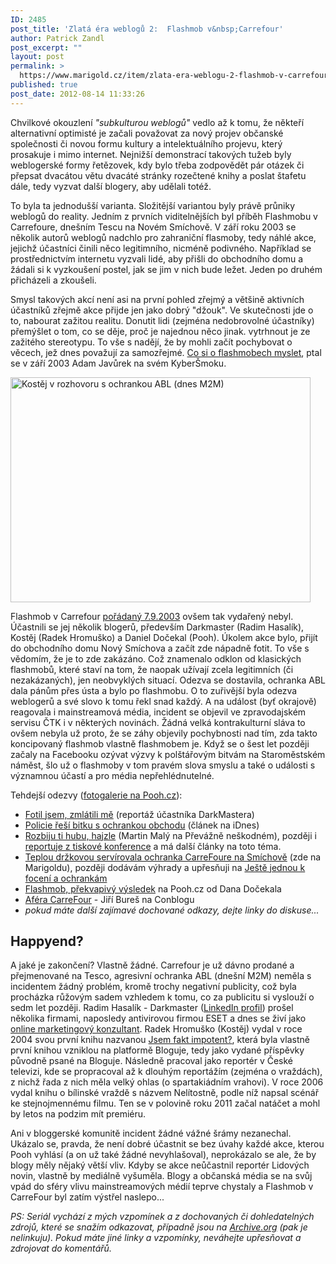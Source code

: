 ```yaml
---
ID: 2485
post_title: 'Zlatá éra weblogů 2:  Flashmob v&nbsp;Carrefour'
author: Patrick Zandl
post_excerpt: ""
layout: post
permalink: >
  https://www.marigold.cz/item/zlata-era-weblogu-2-flashmob-v-carrefour
published: true
post_date: 2012-08-14 11:33:26
---
```

<p> Chvilkové okouzlení <em>"subkulturou weblogů"</em> vedlo až k tomu, že někteří alternativní optimisté je začali považovat za nový projev občanské společnosti či novou formu kultury a intelektuálního projevu, který prosakuje i mimo internet. Nejnižší demonstrací takových tužeb byly weblogerské formy řetězovek, kdy bylo třeba zodpovědět pár otázek či přepsat dvacátou větu dvacáté stránky rozečtené knihy a poslat štafetu dále, tedy vyzvat další blogery, aby udělali totéž. </p><p>To byla ta jednodušší varianta. Složitější variantou byly právě průniky weblogů do reality. Jedním z prvních viditelnějších byl příběh Flashmobu v Carrefoure, dnešním Tescu na Novém Smíchově.  V září roku 2003 se několik autorů weblogů nadchlo pro zahraniční flasmoby, tedy náhlé akce, jejichž účastníci činili něco legitimního, nicméně podivného. Například se prostřednictvím internetu vyzvali lidé, aby přišli do obchodního domu a žádali si k vyzkoušení postel, jak se jim v nich bude ležet. Jeden po druhém přicházeli a zkoušeli.</p>
<!--more-->
<p>Smysl takových akcí není asi na první pohled zřejmý a většině aktivních účastníků zřejmě akce přijde jen jako dobrý "džouk". Ve skutečnosti jde o to, nabourat zažitou realitu. Donutit lidi (zejména nedobrovolné účastníky) přemýšlet o tom, co se děje, proč je najednou něco jinak. vytrhnout je ze zažitého stereotypu. To vše s nadějí, že by mohli začít pochybovat o věcech, jež dnes považují za samozřejmé. <a href="http://blog.vozovna.cz/2003-09.html" target="_self" title="">Co si o flashmobech myslet</a>, ptal se v září 2003 Adam Javůrek na svém KyberŠmoku.</p><p><img src="http://www.pooh.cz/pooh/carrefour-nasili/DSC00937.JPG" id="blogsy-1344936179605.3809" class="" alt="Kostěj v rozhovoru s ochrankou ABL (dnes M2M)" width="480" height="360"><br></p><p>Flashmob v Carrefour <a href="http://www.pooh.cz/pooh/a.asp?a=2006190" target="_self" title="">pořádaný 7.9.2003</a> ovšem tak vydařený nebyl. Účastnili se jej několik blogerů, především Darkmaster (Radim Hasalík), Kostěj (Radek Hromuško) a Daniel Dočekal (Pooh). Úkolem akce bylo, přijít do obchodního domu Nový Smíchova a začít zde nápadně fotit. To vše s vědomím, že je to zde zakázáno. Což znamenalo odklon od klasických flashmobů, které staví na tom, že naopak užívají zcela legitimních (či nezakázaných), jen neobvyklých situací. Odezva se dostavila, ochranka ABL dala pánům přes ústa a bylo po flashmobu. O to zuřivější byla odezva weblogerů a své slovo k tomu řekl snad každý. A na událost (byť okrajově) reagovala i mainstreamová média, incident se objevil ve zpravodajském servisu ČTK i v některých novinách. Žádná velká kontrakulturní sláva to ovšem nebyla už proto, že se záhy objevily pochybnosti nad tím, zda takto koncipovaný flashmob vlastně flashmobem je. Když se o šest let později začaly na Facebooku ozývat výzvy k polštářovým bitvám na Staroměstském náměst, šlo už o flashmoby v tom pravém slova smyslu a také o události s významnou účastí a pro média nepřehlédnutelné. </p><p>Tehdejší odezvy (<a href="http://www.pooh.cz/pooh/a.asp?a=2006229&db=" target="_self" title="">fotogalerie na Pooh.cz</a>):</p><ul><li><a href="http://brouzdej.cz/blogy/darkmaster/941.html" target="_self" title="">Fotil jsem, zmlátili mě</a> (reportáž účastníka DarkMastera)</li><li><a href="http://zpravy.idnes.cz/policie-resi-bitku-s-ochrankou-obchodu-dhy-/domaci.aspx?c=A030908_134608_praha_ton" target="_self" title="">Policie řeší bitku s ochrankou obchodu</a> (článek na iDnes) </li><li><a href="http://blog.maly.cz/index.php?item=419" target="_self" title="">Rozbiju ti hubu, hajzle</a> (Martin Malý na Převážně neškodném), později i <a href="http://blog.maly.cz/index.php?cmt=449" target="_self" title="">reportuje z tiskové konference</a> a má další články na toto téma. <br></li><li><a href="http://www.marigold.cz/item/teplou-drzkovou-na-novem-smichove-servirovala-ochranka-carrefoure" target="_self" title="">Teplou držkovou servírovala ochranka CarreFoure na Smíchově</a> (zde na Marigoldu), později dodávám výhrady a upřesňuji na <a href="http://www.marigold.cz/item/jeste-jednou-k-foceni-a-k-ochrankam" target="_self" title="">Ještě jednou k focení a ochrankám</a></li><li><a href="http://www.pooh.cz/a.asp?a=2006228" target="_self" title="">Flashmob, překvapivý výsledek</a> na Pooh.cz od Dana Dočekala</li><li><a href="http://blog.converter.cz/index.php?p=231&c=1" target="_self" title="">Aféra CarreFour</a> - Jiří Bureš na Conblogu </li><li><em>pokud máte další zajímavé dochované odkazy, dejte linky do diskuse...</em></li></ul><h2>Happyend? </h2><p>A jaké je zakončení? Vlastně žádné.  Carrefour je už dávno prodané a přejmenované na Tesco, agresivní ochranka ABL (dnešní M2M) neměla s incidentem žádný problém, kromě trochy negativní publicity, což byla procházka růžovým sadem vzhledem k tomu, co za publicitu si vyslouží o sedm let později. Radim Hasalík - Darkmaster (<a href="http://cz.linkedin.com/in/radimhasalik" target="_self" title="">LinkedIn profil</a>) prošel několika firmami, naposledy antivirovou firmou ESET a dnes se živí jako <a href="http://www.parminut.cz" target="_self" title="">online marketingový konzultant</a>. Radek Hromuško (Kostěj) vydal v roce 2004 svou první knihu nazvanou <a href="http://books.google.cz/books/about/Jsem_fakt_impotent.html?id=UYHAAAAACAAJ&redir_esc=y" target="_self" title="">Jsem fakt impotent?</a>, která byla vlastně první knihou vzniklou na platformě Bloguje, tedy jako vydané příspěvky původně psané na Bloguje. Následně pracoval jako reportér v České televizi, kde se propracoval až k dlouhým reportážím (zejména o vraždách), z nichž řada z nich měla velký ohlas (o spartakiádním vrahovi). V roce 2006 vydal knihu o bílinské vraždě s názvem Nelítostně, podle níž napsal scénář ke stejnojmennému filmu. Ten se v polovině roku 2011 začal natáčet a mohl by letos na podzim mít premiéru. </p><p>Ani v bloggerské komunitě incident žádné vážné šrámy nezanechal. Ukázalo se, pravda, že není dobré účastnit se bez úvahy každé akce, kterou Pooh vyhlásí (a on už také žádné nevyhlašoval), neprokázalo se ale, že by blogy měly nějaký větší vliv. Kdyby se akce neůčastnil reportér Lidových novin, vlastně by mediálně vyšuměla. Blogy a občanská média se na svůj vpád do sféry vlivu mainstreamových médií teprve chystaly a Flashmob v CarreFour byl zatím výstřel naslepo... </p><p><em>PS: Seriál vychází z mých vzpomínek a z dochovaných či dohledatelných zdrojů, které se snažím odkazovat, případně jsou na <a href="http://Archive.org" x-apple-data-detectors="true" x-apple-data-detectors-result="1">Archive.org</a> (pak je nelinkuju). Pokud máte jiné linky a vzpomínky, neváhejte upřesňovat a zdrojovat do komentářů. </em> </p><p>&nbsp;</p>